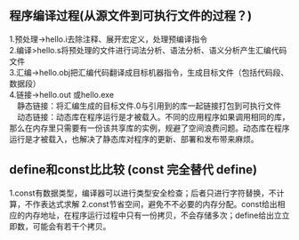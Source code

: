 ## 程序编译过程(从源文件到可执行文件的过程？)
1.预处理->hello.i去除注释、展开宏定义，处理预编译指令  
2.编译>hello.s将预处理的文件进行词法分析、语法分析、语义分析产生汇编代码文件  
3.汇编->hello.obj把汇编代码翻译成目标机器指令，生成目标文件（包括代码段、数据段）  
4.链接->hello.out 或hello.exe  
　静态链接：将汇编生成的目标文件.0与引用到的库一起链接打包到可执行文件  
　动态链接：动态库在程序运行是才被载入。不同的应用程序如果调用相同的库，那么在内存里只需要有一份该共享库的实例，规避了空间浪费问题。动态库在程序运行是才被载入，也解决了静态库对程序的更新、部署和发布带来麻烦。  

## define和const⽐比较 (const 完全替代 define) 
1.const有数据类型，编译器可以进行类型安全检查；后者只进行字符替换，不计算，不作表达式求解
2.const节省空间，避免不不必要的内存分配。const给出相应的内存地址，在程序运行过程中只有⼀份拷贝，不会存储多次；define给出⽴立即数，可能会有若⼲个拷贝。
